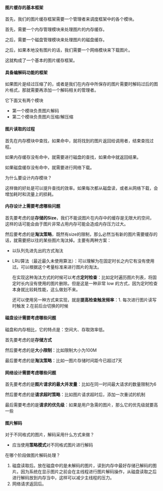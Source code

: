 #### 图片缓存的基本框架



首先，我们的图片缓存框架需要一个管理者来调度框架中的各个模块。

首先，需要一个内存管理模块来处理图片的内存缓存。

之后，需要一个磁盘管理模块来处理图片的磁盘缓存。

之后，如果本地没有图片的话，我们需要一个网络模块来下载图片。

这就构成了一个基本的图片缓存框架。

#### 具备编解码功能的框架

如果图片是经过压缩了的，或者是我们在内存中所保存的图片需要时解码过后的图片格式，那就需要再添加一个解码相关的管理者。

它下面又有两个模块

- 第一个模块负责图片解码
- 第二个模块负责图片压缩/解压缩

#### 图片读取的过程

首先在内存模块中查找，如果命中，就将找到的图片返回给调用者，结束查找过程。

如果内存缓存没有命中，就需要进行磁盘的查找，如果命中就返回结果。

如果磁盘缓存没有命中，就需要进行网络下载。

为什么要设计内存模块？

这样做的好处是可以提升查找的效率。如果每次都从磁盘读，或者从网络下载，会增加耗时和流量上的损耗。

#### 内存设计上需要考虑哪些问题

首先要考虑的是**存储的Size**，我们不能说图片在内存中的缓存是无限大的空间，这样的话可能会由于图片非常占用内存可能会造成内存压力过大。

然后要考虑的是**淘汰策略**，既然有size的限制，那么必然当有新的图片需要缓存的话，就需要把以往的某些图片淘汰掉。主要有两种方案：

- 以队列先进先出的方式淘汰

- LRU算法（最近最久未使用算法）：可以理解为在固定时长之内它有没有使用过。可以根据这个考量标准来进行图片的淘汰。

  在实现这种淘汰方式的时候可以考虑**定时检查**：比如定时遍历图片列表，将固定时长内没有使用的图片删除。但是这是一种非常 low 的方式，因为定时检查本身就比较耗性能，这么做划不来。

  还可以使用另一种方式来实现，就是**提高检查触发频率**：1. 每次进行图片读写时触发 2.在前后台切换的时候

#### 磁盘设计需要考虑哪些问题

磁盘和内存相比，它的特点是：空间大、存取效率低。

首先要考虑的是**存储方式**

然后要考虑的是**大小限制**：比如限制大小为100M

最后要考虑的是**淘汰策略**：比如一图片存储时间距今已超过7天

#### 网络设计需要考虑哪些问题

首先要考虑的是**图片请求的最大并发量**：比如在同一时间最大请求的数量限制为6

然后要考虑的是**请求超时策略**：比如图片请求超时后，添加一次重试的机制

最后需要考虑的是**请求的优先级**：如果是用户急需的图片，那么它的优先级就要高一些

#### 图片解码

对于不同格式的图片，解码采用什么方式来做？

- 应当使用**策略模式**对不同格式图片进行解码

在哪个阶段做图片解码处理？

1. 磁盘读取后。放在磁盘中的是未解码的图片，读到内存中最好存储已解码的图片。因为系统在显示图片之前会在主线程进行图片解码操作，从磁盘读取之后进行解码放到内存当中，这样可以减少主线程的压力。
2. 网络请求返回后。

